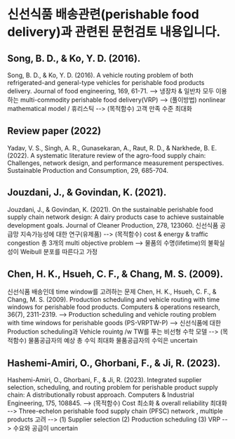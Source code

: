 # 신선식품 배송관련(perishable food delivery)과 관련된 문헌검토 내용입니다.
    
## Song, B. D., & Ko, Y. D. (2016).
Song, B. D., & Ko, Y. D. (2016). A vehicle routing problem of both refrigerated-and general-type vehicles for perishable food products delivery. Journal of food engineering, 169, 61-71.
--> 냉장차 & 일반차 모두 이용하는 multi-commodity perishable food delivery(VRP)
--> (풀이방법) nonlinear mathematical model / 휴리스틱
--> (목적함수) 고객 만족 수준 최대화

## Review paper (2022)
Yadav, V. S., Singh, A. R., Gunasekaran, A., Raut, R. D., & Narkhede, B. E. (2022). A systematic literature review of the agro-food supply chain: Challenges, network design, and performance measurement perspectives. Sustainable Production and Consumption, 29, 685-704.

## Jouzdani, J., & Govindan, K. (2021).
Jouzdani, J., & Govindan, K. (2021). On the sustainable perishable food supply chain network design: A dairy products case to achieve sustainable development goals. Journal of Cleaner Production, 278, 123060.
신선식품 공급망 지속가능성에 대한 연구(유제품)
--> (목적함수) cost & energy & traffic congestion  총 3개의 multi objective problem
--> 물품의 수명(lifetime)의 불확실성이 Weibull 분포를 따른다고 가정


## Chen, H. K., Hsueh, C. F., & Chang, M. S. (2009).
신선식품 배송인데 time window를 고려하는 문제
Chen, H. K., Hsueh, C. F., & Chang, M. S. (2009). Production scheduling and vehicle routing with time windows for perishable food products. Computers & operations research, 36(7), 2311-2319.
--> Production scheduling and vehicle routing problem with time windows for perishable goods (PS-VRPTW-P)
--> 신선식품에 대한 Production scheduling과 Vehicle rouintg /w TW를 푸는 비선형 수학 모델
-->  (목적함수) 물품공급자의 예상 총 수익 최대화
    물품공급자의 수익은 uncertain
 
## Hashemi-Amiri, O., Ghorbani, F., & Ji, R. (2023).
Hashemi-Amiri, O., Ghorbani, F., & Ji, R. (2023). Integrated supplier selection, scheduling, and routing problem for perishable product supply chain: A distributionally robust approach. Computers & Industrial Engineering, 175, 108845.
--> (목적함수) Cost 최소화 &  overall reliability  최대화
--> Three-echelon perishable food supply chain (PFSC) network , multiple products 고려
--> (1) Supplier selection (2) Production scheduling (3) VRP
--> 수요와 공급이 uncertain